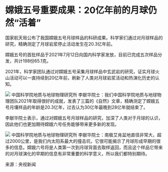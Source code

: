 # 嫦娥五号重要成果：20亿年前的月球仍然“活着”

国家航天局公布了我国嫦娥五号月球样品的科研成果。科学家们通过对月球样品的研究，精确测定了月球岩浆停止活动发生在20.3亿年前。

嫦娥五号的首批样品于2021年7月12日向国内科学家发放，目前已完成五次样品分发，共计198份65.1克。

2021年，科学家团队通过对嫦娥五号采集月球样品中玄武岩的研究，证实月球火山活动可以一直持续到20亿年前，刷新了人类对月球岩浆活动和热演化历史的认知。

![](https://inews.gtimg.com/newsapp_bt/0/15614643506/1000)
中国科学院地质与地球物理研究所
李献华院士：我们中国科学院地质与地球物理团队2021年取得很好的成就，发表了三篇的《自然》文章，精确测定了嫦娥五号月壤样品的年龄是20.3亿年，过去认为30亿年最晚到28亿年就结束了。

李献华院士表示，通过对嫦娥五号月球样品的研究，加深了人类对于月球的认识，因此他们也更加期待嫦娥六号任务能够带来更多新的发现。

![](https://inews.gtimg.com/newsapp_bt/0/15614643504/1000)
中国科学院地质与地球物理研究所
李献华院士：南极艾肯盆地直径非常大，超过2000公里，是我们内太阳系最大的撞击坑，它很可能揭示了月球形成早期的很多的信息。嫦娥六号将是人类第一次到月球背面去取样返回，而且这个样品它带来的对月球演化的早期的信息有非常重要的科学意义，所以我们都特别期待。

来源：央视新闻

